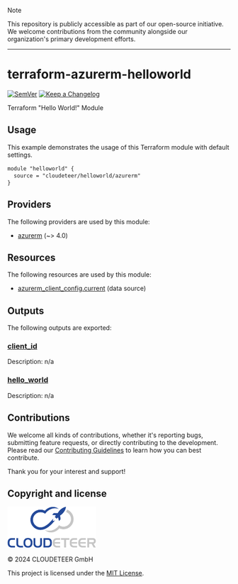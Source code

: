 <!-- markdownlint-disable first-line-h1 no-inline-html -->

> [!NOTE]
> This repository is publicly accessible as part of our open-source initiative. We welcome contributions from the community alongside our organization's primary development efforts.

---

# terraform-azurerm-helloworld

[![SemVer](https://img.shields.io/badge/SemVer-2.0.0-blue.svg)](CHANGELOG.md)
[![Keep a Changelog](https://img.shields.io/badge/changelog-Keep%20a%20Changelog%20v1.0.0-%23E05735)](CHANGELOG.md)

Terraform "Hello World!" Module

<!-- BEGIN_TF_DOCS -->
## Usage

This example demonstrates the usage of this Terraform module with default settings.

```hcl
module "helloworld" {
  source = "cloudeteer/helloworld/azurerm"
}
```

## Providers

The following providers are used by this module:

- <a name="provider_azurerm"></a> [azurerm](#provider\_azurerm) (~> 4.0)



## Resources

The following resources are used by this module:

- [azurerm_client_config.current](https://registry.terraform.io/providers/hashicorp/azurerm/latest/docs/data-sources/client_config) (data source)



## Outputs

The following outputs are exported:

### <a name="output_client_id"></a> [client\_id](#output\_client\_id)

Description: n/a

### <a name="output_hello_world"></a> [hello\_world](#output\_hello\_world)

Description: n/a
<!-- END_TF_DOCS -->

## Contributions

We welcome all kinds of contributions, whether it's reporting bugs, submitting feature requests, or directly contributing to the development. Please read our [Contributing Guidelines](CONTRIBUTING.md) to learn how you can best contribute.

Thank you for your interest and support!

## Copyright and license

<img width=200 alt="Logo" src="https://raw.githubusercontent.com/cloudeteer/cdt-public/main/img/cdt_logo_orig_4c.svg">

© 2024 CLOUDETEER GmbH

This project is licensed under the [MIT License](LICENSE).
